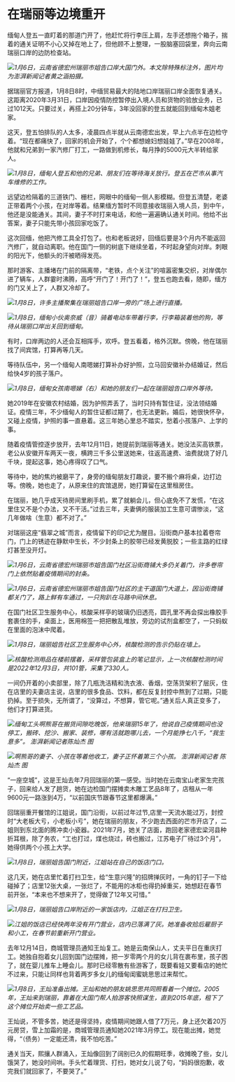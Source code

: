 # 在瑞丽等边境重开

缅甸人登五一直盯着的那道门开了，他赶忙将行李压上肩，左手还想拖个箱子，揣着的通关证明不小心又掉在地上了，但他顾不上整理，一股脑塞回袋里，奔向云南瑞丽口岸的边防检查站。

![](https://inews.gtimg.com/news_bt/OoVsMfJKXc63fAscoRWx7TwZbRBeFUjtSLTZq2UTX5elYAA/1000)_1月6日，云南省德宏州瑞丽市姐告口岸大国门外。本文除特殊标注外，图片均为澎湃新闻记者黄之涵拍摄。_

据瑞丽官方报道，1月8日8时，中缅贸易最大的陆地口岸瑞丽口岸全面恢复通关。这距离2020年3月31日，口岸因疫情防控暂停出入境人员和货物的验放业务，已过1012天。只要过关，再搭上20分钟车，3年没回家的登五就能回到缅甸木姐老家。

这天，登五怕排队的人太多，凌晨四点半就从云南德宏出发，早上六点半在边检守着。“现在都痛快了，回家的机会开始了，个个都想媳妇想娃娃了。”早在2008年，他就和兄弟到一家汽修厂打工，一路做到机修长，每月挣的5000元大半转给家人。

![](https://inews.gtimg.com/news_bt/Onb0ghbJ6SUj_vsAoP-samX69DcaC71prlawE8AkKoF3gAA/1000)_1月8日，缅甸人登五和他的兄弟、朋友们在等待海关放行。登五在芒市从事汽车维修的工作。_

远望边检隔着的三道铁门、栅栏，网眼中的缅甸一侧人影模糊。但登五清楚，老婆正带着两个小孩，在对岸等着。结果缅方暂时不同意接收瑞丽入境人员，到中午，他还是没能通关。其间，妻子不时打来电话，和他一遍遍确认通关时间。他给不出答案，妻子只能先带小孩回家吃饭了。

这次回缅，他把汽修工具全打包了。也和老板说好，回缅后要是3个月内不能返回汽修厂，就自动离职。他在国门一侧的树底下继续坐着，不时起身望向对岸。刺眼的阳光下，他额头的汗被晒得发亮。

那时游客、主播堵在门前的隔离带，“老铁，点个关注”的喧嚣密集交织，对岸偶尔进了辆车，人群霎时沸腾，高呼“开门了！开门了！”，登五也跑去看，随即，缅方的门又关上了，人群又冷却了。

![](https://inews.gtimg.com/news_bt/OId_gZrlS3dNywhMk-zgZFTIhE1Jo2r7aEeNRKnRYmgjEAA/1000)_1月8日，许多主播聚集在瑞丽姐告口岸一旁的广场上进行直播。_

![](https://inews.gtimg.com/news_bt/OPJnAR15GNaj8MgN2C8amkn6qhO4Pd-N9yyOfiXNmaymcAA/1000)_1月8日，缅甸小伙奥奈威（音）骑着电动车带着行李，行李箱装着他的狗，等待从瑞丽口岸出关回到缅甸。_

有时，口岸两边的人还会互相挥手，欢呼。登五看着，格外沉默。傍晚，他在瑞丽找了间宾馆，打算再等几天。

等待队伍中，另一个缅甸人南嗯娣打算补办好护照，立马回安徽补办结婚证，然后给快4岁的孩子落户。

![](https://inews.gtimg.com/news_bt/O6jGcdUyvp1Ye4ICTPosv6CXE1S7d9so3S47nfneRhyFUAA/1000)_1月8日，缅甸女孩南嗯娣（右）和她的朋友们一起在瑞丽姐告口岸外等待。_

她2019年在安徽农村结婚，因为护照弄丢了，当时只持有暂住证，没法领结婚证。疫情三年，不少缅甸人的暂住证都过期了，也无法更新。婚后，她很快怀孕，又碰上疫情，护照的事一直悬着。这三年她心里总不踏实，愁着小孩落户、上学的事。

随着疫情管控逐步放开，去年12月11日，她提前到瑞丽等通关。她没法买高铁票，老公从安徽开车两天一夜，横跨三千多公里送她来，往返高速费、油费就烧了好几千块，提起这事，她心疼得叹了口气。

等待中，她的焦灼被磨平了，身旁的缅甸朋友打趣说，要不搬个麻将桌，边打边等。傍晚，她也走了，从原来住的宾馆退房，她打算留在这里租房住。

在瑞丽，她几乎成天待房间里刷手机，累了就躺会儿，但心底免不了发慌，“在这里住又不是个办法，又不干活。”过去三年，夫妻俩的服装加工生意可谓惨淡，“这几年做啥（生意）都不对了。”

对瑞丽这座“翡翠之城”而言，疫情留下的印记尤为醒目。沿街商户基本拉着卷帘门，门上的锈迹在静默中生长，不少封条上的胶带已经发黄脱胶；一些主路的红绿灯甚至没开灯。

![](https://inews.gtimg.com/news_bt/OtfkS3M9IU3LvlBTsq98JnUIdXvvWdjv5gOY9RK1RQCaMAA/1000)_1月6日，云南省德宏州瑞丽市姐告国门社区沿街商铺大多仍关着门，许多卷帘门上依然贴着疫情期间的封条。_

![](https://inews.gtimg.com/news_bt/O7Ixg4fXeusVStGX-y4fjVJ4OeEYkE1Nlnsd1iYmOWnEgAA/1000)_1月6日，云南省德宏州瑞丽市姐告国门社区的主干道国门大道上，因沿街商铺都关门了，路上鲜有车通过，一只狗趴在马路中间休息。_

在国门社区卫生服务中心，核酸采样亭的玻璃仍旧透亮，圆孔里不再会探出橡胶手套裹住的手，桌面上，医用棉签一把把散乱堆放，旁边的试剂盒都空了，一只蚂蚁在里面的泡沫中爬着。

![](https://inews.gtimg.com/news_bt/OdNxkVqQAufLM35ow66rx4PH3OXux9xXmRcJ0EWDDGf1QAA/1000)_1月8日，瑞丽姐告社区卫生服务中心外，核酸检测的告示仍贴在墙上。_

![](https://inews.gtimg.com/news_bt/OC901Cp8GYTCqAsJcnkI75z3vtKb5tLi-SDSwd0NtC8XcAA/1000)_核酸检测用品在楼前摆着，采样管包装盒上的笔记显示，上一次核酸检测时间是2022年12月3日，共101管，采集了330人。_

一间仍开着的小卖部里，除了几瓶洗洁精和洗衣液、香烟，空荡货架积了层灰，住在店里的夫妻店主说，店里的很多食品、饮料，都在反复封控中熬到了过期，只能扔掉。至于损失，无所谓了，“没算过，不想算，管它呢。”通关后人真正变多了，他们才打算进货。

![](https://inews.gtimg.com/news_bt/OICbjWNYLM6qIJ4v69lhFfQMYn7kb7XojsqTchLiTn_VUAA/1000)_缅甸工头啊熊哥在搬货间隙吃晚饭，他来瑞丽15年了，他说自己疫情期间也没停工，搬砖、挖沙、搬家、装修，哪有活就跑哪儿去，一个月能挣七八千，“我生意多”。
澎湃新闻记者陈灿杰 图_

![](https://inews.gtimg.com/news_bt/Ox2zqhFsav4wwO3taKX5giBOz84aU45RPw_9OIWexNVZMAA/1000)_啊熊哥的妻子、小孩在等着他收工，妻子正怀着第三个小孩。
澎湃新闻记者 陈灿杰 图_

“一座空城”，这是王灿去年7月回瑞丽的第一感受。当时她在云南宝山老家生完孩子，回来给人发了趟货，她在边检国门摆摊卖木雕工艺品8年了，店租从一年9600元一路涨到4万，“以前国庆节跟春节这里都爆满。”

回瑞丽重开餐馆的江姐说，国门沿街，以前过年过节,店里一天流水能过万，封控时“大老板大亏，小老板小亏”，她在瑞丽的朋友，不少跑去西面的芒市开店了，二姐则到东北面的腾冲卖小瓷器。2021年7月，她关了店面，跑回老家德宏梁河县种折耳根，除了务农，“工也打过，煤也烧过，砖也搬过，江苏电子厂待过3个月”，她得供两个小孩上大学。

![](https://inews.gtimg.com/news_bt/OI1Bv790PSlTmuB3wPsNn7OqwoFfjXCqh5sI_xhct1WmcAA/1000)_1月8日，瑞丽姐告国门附近，江姐站在自己的饭店门口。_

这几天，她在店里忙着打扫卫生，给“生意兴隆”的招牌掸灰时，一角的钉子一下给碰掉了；店里12张大桌，一张烂了，不能用的冰柜也得扔掉重买，她想赶在春节前开张，“本来也不想来开了，觉得做了12年又可惜。”

![](https://inews.gtimg.com/news_bt/OOhEBzt0xvt57D8lO2aCb_f0JQP6ughr_N30PHrW41_4kAA/1000)_1月8日，瑞丽姐告口岸附近的一家饭店内，江姐正在打扫卫生。_

![](https://inews.gtimg.com/news_bt/O4Nc1Fkft3jSqDqLipygUB6CdwkWum54aLFHzKg3VeW5YAA/1000)_江姐的饭店已经快两年没有开门营业，店内已落满了灰。她准备收拾后雇厨子和小工，在春节前重新开门营业。_

去年12月14日，商城管理员通知王灿复工。她是云南保山人，丈夫平日在重庆打工。她独自抱着女儿回到国门边摆摊，把一岁零两个月的女儿背在裹布里，孩子困了，就在婴儿推车上睡会儿。那时已经零散有些游客了，既要看娃又要看店的她忙不过来，只能让同样也背着两岁多女儿的缅甸闺蜜姚思思过来帮忙。

![](https://inews.gtimg.com/news_bt/OLTMqooPBK0klpKdeBYBQdXd08xbISCm2j8Cee-s4YRVsAA/1000)_1月8日，王灿准备出摊。王灿和她的朋友姚思思共同照看着一个摊位。2005年，王灿来到瑞丽，靠着在大国门帮人拍游客快照谋生，直到2015年底，租下了这个摊位开始卖一些工艺品。_

王灿说，不管多苦，她还是得坚持，疫情期间她跟人借了7万元，身上还欠着20万元房贷，雪上加霜的是，商城管理员通知她2021年3月停工。现在能出摊，她觉得，“（债务）一定能还清，我不怕吃苦。”

通关当天，熙攘人群涌入，王灿像回到了阔别已久的假期旺季，收摊晚了些，女儿饿哭了，她没时间哄。手头忙着理货、打扫，她对女儿说了句，“妈妈很抱歉，收完我们就回家了，不要哭了。”

